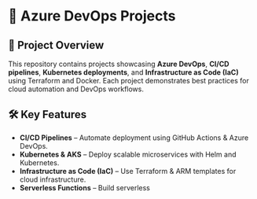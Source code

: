 # 🚀 Azure DevOps Projects

## 📌 Project Overview  
This repository contains projects showcasing **Azure DevOps**, **CI/CD pipelines**, **Kubernetes deployments**, and **Infrastructure as Code (IaC)** using Terraform and Docker. Each project demonstrates best practices for cloud automation and DevOps workflows.

## 🛠️ Key Features  
- **CI/CD Pipelines** – Automate deployment using GitHub Actions & Azure DevOps.  
- **Kubernetes & AKS** – Deploy scalable microservices with Helm and Kubernetes.  
- **Infrastructure as Code (IaC)** – Use Terraform & ARM templates for cloud infrastructure.  
- **Serverless Functions** – Build serverless
